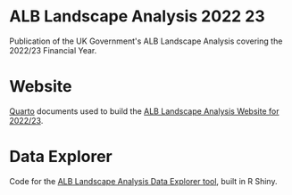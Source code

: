 # ALB Landscape Analysis 2022 23
Publication of the UK Government's ALB Landscape Analysis covering the 2022/23 Financial Year. 

# Website
[Quarto](https://quarto.org/) documents used to build the [ALB Landscape Analysis Website for 2022/23](https://co-public-bodies.github.io/ALB_Landscape_Analysis_2022_23/).

# Data Explorer
Code for the [ALB Landscape Analysis Data Explorer tool]([url](https://civil-service-analysis.shinyapps.io/ALB_Landscape_Analysis_Data_Explorer/)), built in R Shiny. 
